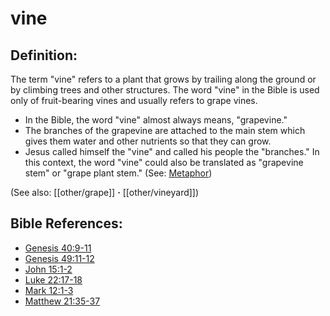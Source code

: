 # vine #

## Definition: ##

The term "vine" refers to a plant that grows by trailing along the ground or by climbing trees and other structures. The word "vine" in the Bible is used only of fruit-bearing vines and usually refers to grape vines.

* In the Bible, the word "vine" almost always means, "grapevine."
* The branches of the grapevine are attached to the main stem which gives them water and other nutrients so that they can grow.
* Jesus called himself the "vine" and called his people the "branches." In this context, the word "vine" could also be translated as "grapevine stem" or "grape plant stem." (See: [Metaphor](en/ta-vol1/translate/man/figs-metaphor))

(See also: [[other/grape]] **·** [[other/vineyard]])

## Bible References: ##

* [Genesis 40:9-11](en/tn/gen/help/40/09)
* [Genesis 49:11-12](en/tn/gen/help/49/11)
* [John 15:1-2](en/tn/jhn/help/15/01)
* [Luke 22:17-18](en/tn/luk/help/22/17)
* [Mark 12:1-3](en/tn/mrk/help/12/01)
* [Matthew 21:35-37](en/tn/mat/help/21/35)